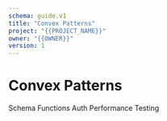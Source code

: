 ```yaml
---
schema: guide.v1
title: "Convex Patterns"
project: "{{PROJECT_NAME}}"
owner: "{{OWNER}}"
version: 1
---
```


# Convex Patterns
Schema
Functions
Auth
Performance
Testing

